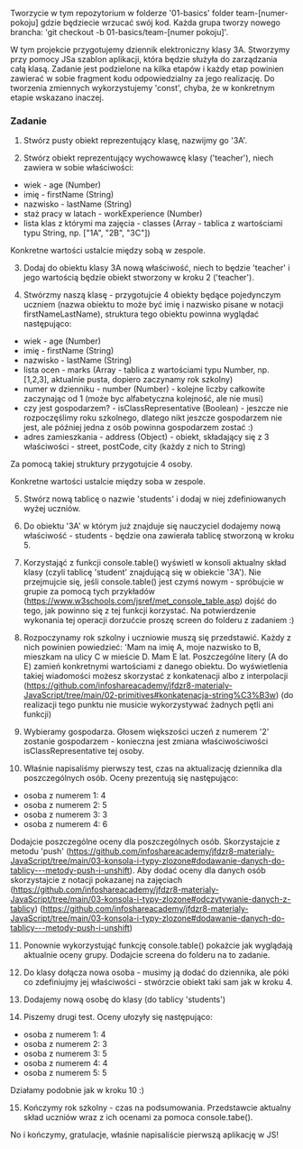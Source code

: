 Tworzycie w tym repozytorium w folderze '01-basics' folder team-[numer-pokoju] gdzie będziecie wrzucać swój kod. Każda grupa tworzy nowego brancha: 'git checkout -b 01-basics/team-[numer pokoju]'.

W tym projekcie przygotujemy dziennik elektroniczny klasy 3A. Stworzymy przy pomocy JSa szablon aplikacji, która będzie służyła do zarządzania całą klasą. Zadanie jest podzielone na kilka etapów i każdy etap powinien zawierać w sobie fragment kodu odpowiedzialny za jego realizację.
Do tworzenia zmiennych wykorzystujemy 'const', chyba, że w konkretnym etapie wskazano inaczej.

### Zadanie

1. Stwórz pusty obiekt reprezentujący klasę, nazwijmy go '3A'.

<!-- tutaj kod -->

2. Stwórz obiekt reprezentujący wychowawcę klasy ('teacher'), niech zawiera w sobie właściwości:

- wiek - age (Number)
- imię - firstName (String)
- nazwisko - lastName (String)
- staż pracy w latach - workExperience (Number)
- lista klas z którymi ma zajęcia - classes (Array - tablica z wartościami typu String, np. ["1A", "2B", "3C"])

Konkretne wartości ustalcie między sobą w zespole.

<!-- tutaj kod -->

3. Dodaj do obiektu klasy 3A nową właściwość, niech to będzie 'teacher' i jego wartością będzie obiekt stworzony w kroku 2 ('teacher').

<!-- tutaj kod -->

4. Stwórzmy naszą klasę - przygotujcie 4 obiekty będące pojedynczym uczniem (nazwa obiektu to może być imię i nazwisko pisane w notacji firstNameLastName), struktura tego obiektu powinna wyglądać następująco:

- wiek - age (Number)
- imię - firstName (String)
- nazwisko - lastName (String)
- lista ocen - marks (Array - tablica z wartościami typu Number, np. [1,2,3], aktualnie pusta, dopiero zaczynamy rok szkolny)
- numer w dzienniku - number (Number) - kolejne liczby całkowite zaczynając od 1 (może byc alfabetyczna kolejność, ale nie musi)
- czy jest gospodarzem? - isClassRepresentative (Boolean) - jeszcze nie rozpoczęślimy roku szkolnego, dlatego nikt jeszcze gospodarzem nie jest, ale później jedna z osób powinna gospodarzem zostać :)
- adres zamieszkania - address (Object) - obiekt, składający się z 3 właściwości - street, postCode, city (każdy z nich to String)

Za pomocą takiej struktury przygotujcie 4 osoby.

Konkretne wartości ustalcie między soba w zespole.

<!-- tutaj kod -->

5. Stwórz nową tablicę o nazwie 'students' i dodaj w niej zdefiniowanych wyżej uczniów.

<!-- tutaj kod -->

6. Do obiektu '3A' w którym już znajduje się nauczyciel dodajemy nową właściwość - students - będzie ona zawierała tablicę stworzoną w kroku 5.

<!-- tutaj kod -->

7. Korzystająć z funkcji console.table() wyświetl w konsoli aktualny skład klasy (czyli tablicę 'student' znajdującą się w obiekcie '3A'). Nie przejmujcie się, jeśli console.table() jest czymś nowym - spróbujcie w grupie za pomocą tych przykładów (https://www.w3schools.com/jsref/met_console_table.asp) dojść do tego, jak powinno się z tej funkcji korzystać. Na potwierdzenie wykonania tej operacji dorzućcie proszę screen do folderu z zadaniem :)

<!-- tutaj kod -->

8. Rozpoczynamy rok szkolny i uczniowie muszą się przedstawić. Każdy z nich powinien powiedzieć:
   'Mam na imię A, moje nazwisko to B, mieszkam na ulicy C w mieście D. Mam E lat.
   Poszczególne litery (A do E) zamień konkretnymi wartościami z danego obiektu. Do wyświetlenia takiej wiadomości możesz skorzystać z konkatenacji albo z interpolacji (https://github.com/infoshareacademy/jfdzr8-materialy-JavaScript/tree/main/02-primitives#konkatenacja-string%C3%B3w) (do realizacji tego punktu nie musicie wykorzystywać żadnych pętli ani funkcji)

<!-- tutaj kod -->

9. Wybieramy gospodarza. Głosem większości uczeń z numerem '2' zostanie gospodarzem - konieczna jest zmiana właściwościwości isClassRepresentative tej osoby.

<!-- tutaj kod -->

10. Właśnie napisaliśmy pierwszy test, czas na aktualizację dziennika dla poszczególnych osób. Oceny prezentują się następująco:

- osoba z numerem 1: 4
- osoba z numerem 2: 5
- osoba z numerem 3: 3
- osoba z numerem 4: 6

Dodajcie poszczególne oceny dla poszczególnych osób. Skorzystajcie z metodu 'push' (https://github.com/infoshareacademy/jfdzr8-materialy-JavaScript/tree/main/03-konsola-i-typy-zlozone#dodawanie-danych-do-tablicy---metody-push-i-unshift). Aby dodać oceny dla danych osób skorzystajcie z notacji pokazanej na zajęciach (https://github.com/infoshareacademy/jfdzr8-materialy-JavaScript/tree/main/03-konsola-i-typy-zlozone#odczytywanie-danych-z-tablicy) (https://github.com/infoshareacademy/jfdzr8-materialy-JavaScript/tree/main/03-konsola-i-typy-zlozone#dodawanie-danych-do-tablicy---metody-push-i-unshift)

<!-- tutaj kod -->

11. Ponownie wykorzystująć funkcję console.table() pokażcie jak wyglądają aktualnie oceny grupy. Dodajcie screena do folderu na to zadanie.

<!-- tutaj kod -->

12. Do klasy dołącza nowa osoba - musimy ją dodać do dziennika, ale póki co zdefiniujmy jej właściwości - stwórzcie obiekt taki sam jak w kroku 4.

<!-- tutaj kod -->

13. Dodajemy nową osobę do klasy (do tablicy 'students')

<!-- tutaj kod -->

14. Piszemy drugi test. Oceny ułozyły się następująco:

- osoba z numerem 1: 4
- osoba z numerem 2: 3
- osoba z numerem 3: 5
- osoba z numerem 4: 4
- osoba z numerem 5: 5

Działamy podobnie jak w kroku 10 :)

<!-- tutaj kod -->

15. Kończymy rok szkolny - czas na podsumowania. Przedstawcie aktualny skład uczniów wraz z ich ocenami za pomoca console.tabe().

<!-- tutaj kod -->

No i kończymy, gratulacje, właśnie napisaliście pierwszą aplikację w JS!
